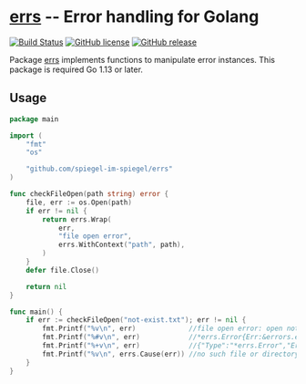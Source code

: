 # [errs] -- Error handling for Golang

[![Build Status](https://travis-ci.org/spiegel-im-spiegel/errs.svg?branch=master)](https://travis-ci.org/spiegel-im-spiegel/errs)
[![GitHub license](https://img.shields.io/badge/license-Apache%202-blue.svg)](https://raw.githubusercontent.com/spiegel-im-spiegel/errs/master/LICENSE)
[![GitHub release](http://img.shields.io/github/release/spiegel-im-spiegel/errs.svg)](https://github.com/spiegel-im-spiegel/errs/releases/latest)

Package [errs] implements functions to manipulate error instances.
This package is required Go 1.13 or later.

## Usage

```go
package main

import (
    "fmt"
    "os"

    "github.com/spiegel-im-spiegel/errs"
)

func checkFileOpen(path string) error {
    file, err := os.Open(path)
    if err != nil {
        return errs.Wrap(
            err,
            "file open error",
            errs.WithContext("path", path),
        )
    }
    defer file.Close()

    return nil
}

func main() {
    if err := checkFileOpen("not-exist.txt"); err != nil {
        fmt.Printf("%v\n", err)             //file open error: open not-exist.txt: no such file or directory
        fmt.Printf("%#v\n", err)            //*errs.Error{Err:&errors.errorString{s:"file open error"}, Cause:&os.PathError{Op:"open", Path:"not-exist.txt", Err:0x2}, Context:map[string]interface {}{"function":"main.checkFileOpen", "path":"not-exist.txt"}}
        fmt.Printf("%+v\n", err)            //{"Type":"*errs.Error","Err":{"Type":"*errors.errorString","Msg":"file open error"},"Context":{"function":"main.checkFileOpen","path":"not-exist.txt"},"Cause":{"Type":"*os.PathError","Msg":"open not-exist.txt: no such file or directory","Cause":{"Type":"syscall.Errno","Msg":"no such file or directory"}}}
        fmt.Printf("%v\n", errs.Cause(err)) //no such file or directory
    }
}
```

[errs]: https://github.com/spiegel-im-spiegel/errs "spiegel-im-spiegel/errs: Error handling for Golang"
